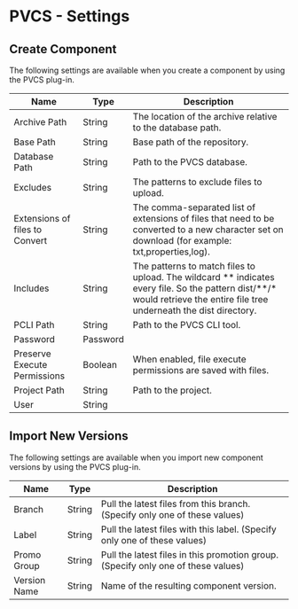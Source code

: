 
# PVCS - Settings


## Create Component

The following settings are available when you create a component by using the PVCS plug-in.


| Name | Type | Description |
| --- | --- | --- |
| Archive Path | String | The location of the archive relative to the database path. |
| Base Path | String | Base path of the repository. |
| Database Path | String | Path to the PVCS database. |
| Excludes | String | The patterns to exclude files to upload. |
| Extensions of files to Convert | String | The comma-separated list of extensions of files that need to be converted to a new character set on download (for example: txt,properties,log). |
| Includes | String | The patterns to match files to upload. The wildcard \*\* indicates every file. So the pattern dist/\*\*/\* would retrieve the entire file tree underneath the dist directory. |
| PCLI Path | String | Path to the PVCS CLI tool. |
| Password | Password |  |
| Preserve Execute Permissions | Boolean | When enabled, file execute permissions are saved with files. |
| Project Path | String | Path to the project. |
| User | String |  |

## Import New Versions

The following settings are available when you import new component versions by using the PVCS plug-in.


| Name | Type | Description |
| --- | --- | --- |
| Branch | String | Pull the latest files from this branch. (Specify only one of these values) |
| Label | String | Pull the latest files with this label. (Specify only one of these values) |
| Promo Group | String | Pull the latest files in this promotion group. (Specify only one of these values) |
| Version Name | String | Name of the resulting component version. |


